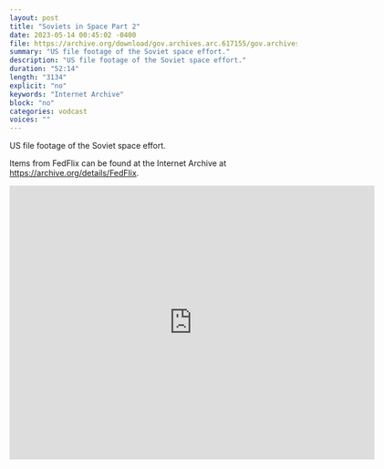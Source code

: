 ```yaml
---
layout: post
title: "Soviets in Space Part 2"
date: 2023-05-14 00:45:02 -0400
file: https://archive.org/download/gov.archives.arc.617155/gov.archives.arc.617155.mp4
summary: "US file footage of the Soviet space effort."
description: "US file footage of the Soviet space effort."
duration: "52:14"
length: "3134"
explicit: "no" 
keywords: "Internet Archive"
block: "no" 
categories: vodcast
voices: ""
---
```

US file footage of the Soviet space effort.

Items from FedFlix can be found at the Internet Archive at <https://archive.org/details/FedFlix>.

<iframe src="https://archive.org/embed/gov.archives.arc.617155" width="640" height="480" frameborder="0" webkitallowfullscreen="true" mozallowfullscreen="true" allowfullscreen></iframe>